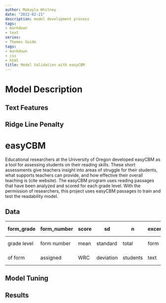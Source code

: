 ```yaml
---
author: Makayla Whitney
date: "2022-02-21"
description: model development process
tags:
- markdown
- text
series:
- Themes Guide
tags:
- markdown
- css
- html
title: Model Validation with easyCBM
---
```



# Model Description
## Text Features
## Ridge Line Penalty

# easyCBM
Educational researchers at the University of Oregon developed easyCBM as a tool for assessing students on their reading skills. These short assessments give teachers insight into areas of struggle for their students, what supports teachers can provide, and how effective their overall teaching is (cite website). The easyCBM program uses reading passages that have been analyzed and scored for each grade level. With the permission of researchers, this project uses easyCBM passages to train and test the readability model. 

## Data

| form_grade  | form_number | score |     sd    |     n    | excerpt | readability score |
| ----------- | ----------- | ----- | --------- | -------- | ------- | ----------------- |
| grade level | form number | mean  | standard  | total    |  form   |  model produced   |
|   of form   | assigned    | WRC   | deviation | students |  text   |  passage level    |

## Model Tuning
## Results
